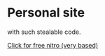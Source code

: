# Personal site

with such stealable code.

[Click for free nitro (very based)](https://www.youtube.com/watch?v=dQw4w9WgXcQ)
